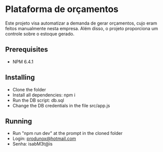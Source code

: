 # Plataforma de orçamentos

Este projeto visa automatizar a demanda de gerar orçamentos, cujo eram feitos manualmente nesta empresa.
Além disso, o projeto proporciona um controle sobre o estoque gerado.

## Prerequisites

* NPM 6.4.1

## Installing

* Clone the folder
* Install all dependencies: npm i
* Run the DB script: db.sql
* Change the DB credentials in the file src/app.js 

## Running

* Run "npm run dev" at the prompt in the cloned folder
* Login: produnox@hotmail.com 
* Senha: isabM3t@is 